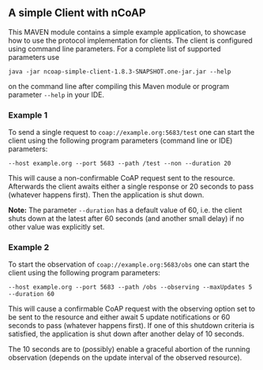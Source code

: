 ## A simple Client with nCoAP

This MAVEN module contains  a simple example application, to showcase how to use the protocol implementation for
clients. The client is configured using command line parameters. For a complete list of supported parameters use

`java -jar ncoap-simple-client-1.8.3-SNAPSHOT.one-jar.jar --help`

on the command line after compiling this Maven module or program parameter `--help` in your IDE.

### Example 1

To send a single request to `coap://example.org:5683/test` one can start the client using the following
program parameters (command line or IDE) parameters:

`--host example.org --port 5683 --path /test --non --duration 20`

This will cause a non-confirmable CoAP request sent to the resource.  Afterwards the client awaits either a single
response or 20 seconds to pass (whatever happens first). Then the application is shut down.

**Note:** The parameter `--duration` has a default value of 60, i.e. the client shuts down at the latest after 60
seconds (and another small delay) if no other value was explicitly set.

### Example 2

To start the observation of `coap://example.org:5683/obs` one can start the client using the following
program parameters:

`--host example.org --port 5683 --path /obs --observing --maxUpdates 5 --duration 60`

This will cause a confirmable CoAP request with the observing option set to be sent to the resource and either await 5
update notifications or 60 seconds to pass (whatever happens first). If one of this shutdown criteria is satisfied,
the application is shut down after another delay of 10 seconds.

The 10 seconds are to (possibly) enable a graceful abortion of the running observation (depends on the update interval
of the observed resource).
